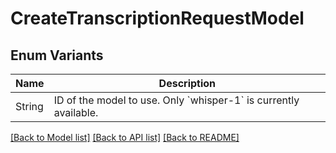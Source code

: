 # CreateTranscriptionRequestModel

## Enum Variants

| Name | Description |
|---- | -----|
| String | ID of the model to use. Only &#x60;whisper-1&#x60; is currently available.  |

[[Back to Model list]](../README.md#documentation-for-models) [[Back to API list]](../README.md#documentation-for-api-endpoints) [[Back to README]](../README.md)


